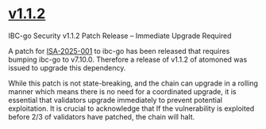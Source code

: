 # [v1.1.2](https://github.com/atomone-hub/atomone/releases/tag/v1.1.2)

IBC-go Security v1.1.2 Patch Release – Immediate Upgrade Required


A patch for [ISA-2025-001](https://github.com/cosmos/ibc-go/security/advisories/GHSA-4wf3-5qj9-368v) to ibc-go has been released that requires bumping ibc-go to v7.10.0. Therefore a release of v1.1.2 of atomoned was issued to upgrade this dependency.

While this patch is not state-breaking, and the chain can upgrade in a rolling manner which means there is no need for a coordinated upgrade, it is essential that validators upgrade immediately to prevent potential exploitation. It is crucial to acknowledge that If the vulnerability is exploited before 2/3 of validators have patched, the chain will halt.

